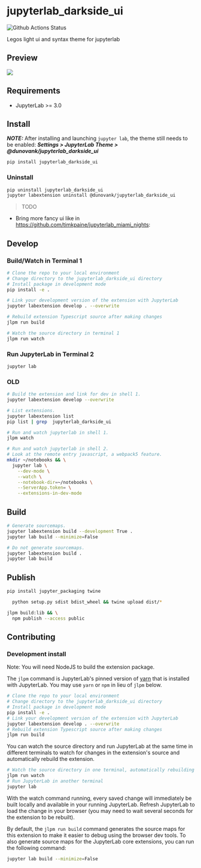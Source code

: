 # jupyterlab_darkside_ui

![Github Actions Status](https://github.com/dunovank/jupyterlab_darkside_ui/workflows/Build/badge.svg)

Legos light ui and syntax theme for jupyterlab

## Preview
![](./jupyterlab_darkside_ui.png)

## Requirements

* JupyterLab >= 3.0

## Install
***NOTE:*** After installing and launching `jupyter lab`, the theme still needs to be enabled:
***Settings > JupyterLab Theme > @dunovank/jupyterlab_darkside_ui***

```bash
pip install jupyterlab_darkside_ui
```

### Uninstall

```bash
pip uninstall jupyterlab_darkside_ui
jupyter labextension uninstall @dunovank/jupyterlab_darkside_ui
```

> TODO
- Bring more fancy ui like in https://github.com/timkpaine/jupyterlab_miami_nights:

## Develop

### Build/Watch in Terminal 1

```bash
# Clone the repo to your local environment
# Change directory to the jupyterlab_darkside_ui directory
# Install package in development mode
pip install -e .

# Link your development version of the extension with JupyterLab
jupyter labextension develop . --overwrite

# Rebuild extension Typescript source after making changes
jlpm run build

# Watch the source directory in terminal 1
jlpm run watch
```

### Run JupyterLab in Terminal 2

```bash
jupyter lab
```

### OLD

```bash
# Build the extension and link for dev in shell 1.
jupyter labextension develop --overwrite
```

```bash
# List extensions.
jupyter labextension list
pip list | grep  jupyterlab_darkside_ui
```

```bash
# Run and watch jupyterlab in shell 1.
jlpm watch
```

```bash
# Run and watch jupyterlab in shell 2.
# Look at the remote entry javascript, a webpack5 feature.
mkdir ~/notebooks && \
  jupyter lab \
    --dev-mode \
    --watch \
    --notebook-dir=~/notebooks \
    --ServerApp.token= \
    --extensions-in-dev-mode
```

## Build

```bash
# Generate sourcemaps.
jupyter labextension build --development True .
jupyter lab build --minimize=False
```

```bash
# Do not generate sourcemaps.
jupyter labextension build .
jupyter lab build
```

## Publish

```bash
pip install jupyter_packaging twine
```

```bash
  python setup.py sdist bdist_wheel && twine upload dist/*
```

```bash
jlpm build:lib && \
  npm publish --access public
```


## Contributing

### Development install

Note: You will need NodeJS to build the extension package.

The `jlpm` command is JupyterLab's pinned version of
[yarn](https://yarnpkg.com/) that is installed with JupyterLab. You may use
`yarn` or `npm` in lieu of `jlpm` below.

```bash
# Clone the repo to your local environment
# Change directory to the jupyterlab_darkside_ui directory
# Install package in development mode
pip install -e .
# Link your development version of the extension with JupyterLab
jupyter labextension develop . --overwrite
# Rebuild extension Typescript source after making changes
jlpm run build
```

You can watch the source directory and run JupyterLab at the same time in different terminals to watch for changes in the extension's source and automatically rebuild the extension.

```bash
# Watch the source directory in one terminal, automatically rebuilding when needed
jlpm run watch
# Run JupyterLab in another terminal
jupyter lab
```

With the watch command running, every saved change will immediately be built locally and available in your running JupyterLab. Refresh JupyterLab to load the change in your browser (you may need to wait several seconds for the extension to be rebuilt).

By default, the `jlpm run build` command generates the source maps for this extension to make it easier to debug using the browser dev tools. To also generate source maps for the JupyterLab core extensions, you can run the following command:

```bash
jupyter lab build --minimize=False
```
